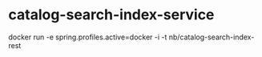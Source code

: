 # catalog-search-index-service
docker run -e spring.profiles.active=docker -i -t nb/catalog-search-index-rest
